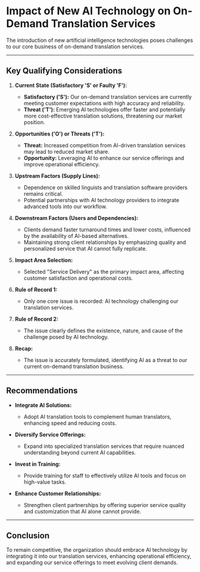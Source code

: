 # Impact of New AI Technology on On-Demand Translation Services

The introduction of new artificial intelligence technologies poses challenges to our core business of on-demand translation services.

---

## Key Qualifying Considerations

1. **Current State (Satisfactory 'S' or Faulty 'F'):**
    - **Satisfactory ('S'):** Our on-demand translation services are currently meeting customer expectations with high accuracy and reliability.
    - **Threat ('T'):** Emerging AI technologies offer faster and potentially more cost-effective translation solutions, threatening our market position.

2. **Opportunities ('O') or Threats ('T'):**
    - **Threat:** Increased competition from AI-driven translation services may lead to reduced market share.
    - **Opportunity:** Leveraging AI to enhance our service offerings and improve operational efficiency.

3. **Upstream Factors (Supply Lines):**
    - Dependence on skilled linguists and translation software providers remains critical.
    - Potential partnerships with AI technology providers to integrate advanced tools into our workflow.

4. **Downstream Factors (Users and Dependencies):**
    - Clients demand faster turnaround times and lower costs, influenced by the availability of AI-based alternatives.
    - Maintaining strong client relationships by emphasizing quality and personalized service that AI cannot fully replicate.

5. **Impact Area Selection:**
    - Selected "Service Delivery" as the primary impact area, affecting customer satisfaction and operational costs.

6. **Rule of Record 1:**
    - Only one core issue is recorded: AI technology challenging our translation services.

7. **Rule of Record 2:**
    - The issue clearly defines the existence, nature, and cause of the challenge posed by AI technology.

8. **Recap:**
    - The issue is accurately formulated, identifying AI as a threat to our current on-demand translation business.

---

## Recommendations

- **Integrate AI Solutions:**
    - Adopt AI translation tools to complement human translators, enhancing speed and reducing costs.

- **Diversify Service Offerings:**
    - Expand into specialized translation services that require nuanced understanding beyond current AI capabilities.

- **Invest in Training:**
    - Provide training for staff to effectively utilize AI tools and focus on high-value tasks.

- **Enhance Customer Relationships:**
    - Strengthen client partnerships by offering superior service quality and customization that AI alone cannot provide.

---

## Conclusion

To remain competitive, the organization should embrace AI technology by integrating it into our translation services, enhancing operational efficiency, and expanding our service offerings to meet evolving client demands.

